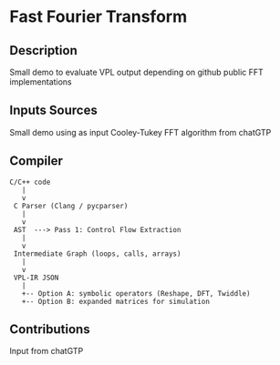 # Fast Fourier Transform

## Description

Small demo to evaluate VPL output depending on github public FFT implementations

## Inputs Sources

Small demo using as input Cooley-Tukey FFT algorithm from chatGTP 

## Compiler

```
C/C++ code
   |
   v
 C Parser (Clang / pycparser)
   |
   v
 AST  ---> Pass 1: Control Flow Extraction
   |
   v
 Intermediate Graph (loops, calls, arrays)
   |
   v
 VPL-IR JSON
   |
   +-- Option A: symbolic operators (Reshape, DFT, Twiddle)
   +-- Option B: expanded matrices for simulation
```

## Contributions

Input from chatGTP
